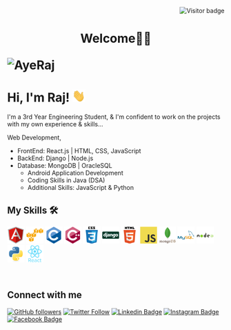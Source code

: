 <p  align="right"><img src="https://visitor-badge.laobi.icu/badge?page_id=AyeRaj" alt="Visitor badge"/>

# <p align="center"> Welcome🙏🏻 </p> </p><img src="https://komarev.com/ghpvc/?username=AyeRaj&label=Profile%20Visiters&color=0e75b6&style=flat" alt="AyeRaj" />

# Hi, I'm Raj! <img src="https://raw.githubusercontent.com/ABSphreak/ABSphreak/master/gifs/Hi.gif" width="30px" />
I'm a 3rd Year Engineering Student, & I'm confident to work on the projects with my own experience & skills...

Web Development,
- FrontEnd: React.js | HTML, CSS, JavaScript
- BackEnd: Django | Node.js
- Database: MongoDB | OracleSQL
    - Android Application Development
    - Coding Skills in Java (DSA)
    - Additional Skills: JavaScript & Python



## My Skills 🛠

<p align="left">
<img src="https://github.com/devicons/devicon/blob/master/icons/angularjs/angularjs-original.svg" alt="angular" width="40" height="40"/> 
<img src="https://github.com/devicons/devicon/blob/master/icons/amazonwebservices/amazonwebservices-original.svg" alt="aws" width="40" height="40"/> 


<img src="https://github.com/devicons/devicon/blob/master/icons/c/c-original.svg" alt="c" width="40" height="40"/> 
<img src="https://github.com/devicons/devicon/blob/master/icons/cplusplus/cplusplus-original.svg" alt="cplusplus" width="40" height="40"/> 
<img src="https://github.com/devicons/devicon/blob/master/icons/css3/css3-original-wordmark.svg" alt="css3" width="40" height="40"/> 
<img src="https://github.com/devicons/devicon/blob/master/icons/django/django-original.svg" alt="django" width="40" height="40"/> 
 
 

 
<img src="https://github.com/devicons/devicon/blob/master/icons/html5/html5-original-wordmark.svg" alt="html5" width="40" height="40"/> 
<img src="https://github.com/devicons/devicon/blob/master/icons/javascript/javascript-original.svg" alt="javascript" width="40" height="40"/>  
<img src="https://github.com/devicons/devicon/blob/master/icons/mongodb/mongodb-original-wordmark.svg" alt="mongodb" width="40" height="40"/> 
<img src="https://github.com/devicons/devicon/blob/master/icons/mysql/mysql-original-wordmark.svg" alt="mysql" width="40" height="40"/> 
<img src="https://github.com/devicons/devicon/blob/master/icons/nodejs/nodejs-original-wordmark.svg" alt="nodejs" width="40" height="40"/> 
<img src="https://github.com/devicons/devicon/blob/master/icons/python/python-original.svg" alt="python" width="40" height="40"/> 
<img src="https://github.com/devicons/devicon/blob/master/icons/react/react-original-wordmark.svg" alt="react" width="40" height="40"/> 

</p>

<br/>

## Connect with me

[![GitHub followers](https://img.shields.io/github/followers/AyeRaj?style=social)](https://www.github.com/sriharikapu) [![Twitter Follow](https://img.shields.io/twitter/follow/AyeRajSingh?style=social)](https://www.twitter.com/AyeRajSingh) [![Linkedin Badge](https://img.shields.io/badge/-AyeRajKumar-black?style=flat-square&logo=Linkedin&logoColor=white&link=https://www.linkedin.com/in/ayerajkumar/)](https://www.linkedin.com/in/ayerajkumar/) [![Instagram Badge](https://img.shields.io/badge/-HeyRajSingh-black?style=flat-square&logo=Instagram&logoColor=white&link=https://www.instagram.com/heyrajsingh/)](https://www.instagram.com/heyrajsingh/) [![Facebook Badge](https://img.shields.io/badge/-HeyRajSingh-black?style=flat-square&logo=Facebook&logoColor=white&link=https://www.facebook.com/heyrajsingh)](https://www.facebook.com/heyrajsingh)




